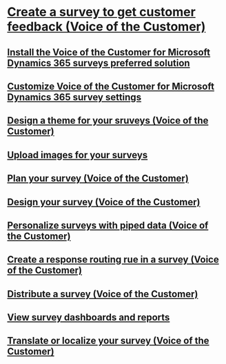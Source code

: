 # [Create a survey to get customer feedback (Voice of the Customer)](create-voice-of-customer-survey.md)
## [Install the Voice of the Customer for Microsoft Dynamics 365 surveys preferred solution](install-voice-of-customer-preferred-solution.md)
## [Customize Voice of the Customer for Microsoft Dynamics 365 survey settings](customize-voice-of-customer.md)
## [Design a theme for your sruveys (Voice of the Customer)](design-voice-of-customer-survey-theme.md)
## [Upload images for your surveys](upload-voice-of-customer-survey-images.md)
## [Plan your survey (Voice of the Customer)](plan-voice-of-customer-survey.md)
## [Design your survey (Voice of the Customer)](design-voice-of-customer-survey.md)
## [Personalize surveys with piped data (Voice of the Customer)](personalize-voice-of-customer-surveys-piped-data.md)
## [Create a response routing rue in a survey (Voice of the Customer)](create-response-routing-rule-voice-of-customer-survey.md)
## [Distribute a survey (Voice of the Customer)](distribute-voice-of-customer-survey.md)
## [View survey dashboards and reports](view-voice-of-customer-survey-dashboards-reports.md)
## [Translate or localize your survey (Voice of the Customer)](translate-localize-voice-of-customer-survey.md)
